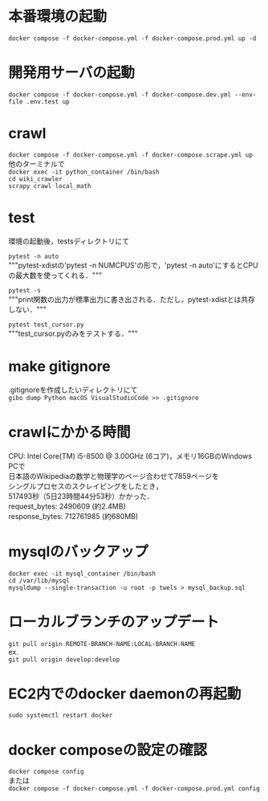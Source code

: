 # 本番環境の起動
`docker compose -f docker-compose.yml -f docker-compose.prod.yml up -d`

# 開発用サーバの起動
`docker compose -f docker-compose.yml -f docker-compose.dev.yml --env-file .env.test up`  

# crawl
`docker compose -f docker-compose.yml -f docker-compose.scrape.yml up`  
他のターミナルで  
`docker exec -it python_container /bin/bash`  
`cd wiki_crawler`  
`scrapy crawl local_math`  

# test
環境の起動後，testsディレクトリにて  

`pytest -n auto`  
"""pytest-xdistの'pytest -n NUMCPUS'の形で，'pytest -n auto'にするとCPUの最大数を使ってくれる．"""  

`pytest -s`  
"""print関数の出力が標準出力に書き出される．ただし，pytest-xdistとは共存しない．"""

`pytest test_cursor.py`  
"""test_cursor.pyのみをテストする．"""

# make gitignore
.gitignoreを作成したいディレクトリにて  
`gibo dump Python macOS VisualStudioCode >> .gitignore`

# crawlにかかる時間
CPU: Intel Core(TM) i5-8500 @ 3.00GHz (6コア)，メモリ16GBのWindows PCで  
日本語のWikipediaの数学と物理学のページ合わせて7859ページを  
シングルプロセスのスクレイピングをしたとき，  
517493秒（5日23時間44分53秒）かかった．  
request_bytes: 2490609 (約2.4MB)  
response_bytes: 712761985 (約680MB)  

# mysqlのバックアップ  
`docker exec -it mysql_container /bin/bash`  
`cd /var/lib/mysql`  
`mysqldump --single-transaction -u root -p twels > mysql_backup.sql`  

# ローカルブランチのアップデート  
`git pull origin REMOTE-BRANCH-NAME:LOCAL-BRANCH-NAME`  
ex.  
`git pull origin develop:develop`  

# EC2内でのdocker daemonの再起動  
`sudo systemctl restart docker`  

# docker composeの設定の確認
`docker compose config`  
または  
`docker compose -f docker-compose.yml -f docker-compose.prod.yml config`
